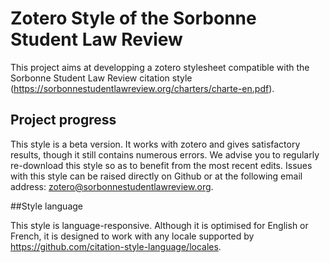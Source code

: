 # Zotero Style of the Sorbonne Student Law Review

This project aims at developping a zotero stylesheet compatible with the Sorbonne Student Law Review citation style (https://sorbonnestudentlawreview.org/charters/charte-en.pdf). 

 ## Project progress
 
This style is a beta version. It works with zotero and gives satisfactory results, though it still contains numerous errors. We advise you to regularly re-download this style so as to benefit from the most recent edits. 
Issues with this style can be raised directly on Github or at the following email address: zotero@sorbonnestudentlawreview.org.

##Style language

This style is language-responsive. Although it is optimised for English or French, it is designed to work with any locale supported by https://github.com/citation-style-language/locales. 
